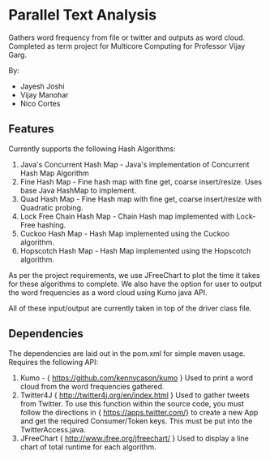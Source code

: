 # Parallel Text Analysis

Gathers word frequency from file or twitter and outputs as word cloud. Completed as term project for Multicore Computing for Professor Vijay Garg. 

By:
- Jayesh Joshi
- Vijay Manohar
- Nico Cortes

## Features
Currently supports the following Hash Algorithms:

1. Java's Concurrent Hash Map - Java's implementation of Concurrent Hash Map Algorithm
2. Fine Hash Map - Fine hash map with fine get, coarse insert/resize. Uses base Java HashMap to implement.
3. Quad Hash Map - Fine Hash map with fine get, coarse insert/resize with Quadratic probing.
4. Lock Free Chain Hash Map - Chain Hash map implemented with Lock-Free hashing.
5. Cuckoo Hash Map - Hash Map implemented using the Cuckoo algorithm.
6. Hopscotch Hash Map - Hash Map implemented using the Hopscotch algorithm.


As per the project requirements, we use JFreeChart to plot the time it takes for
these algorithms to complete. We also have the option for user to output the 
word frequencies as a word cloud using Kumo java API.

All of these input/output are currently taken in top  of the driver class file.

## Dependencies
The dependencies are laid out in the pom.xml for simple maven usage. Requires the following API:

1. Kumo - { https://github.com/kennycason/kumo }
  Used to print a word cloud from the word frequencies gathered.
2. Twitter4J { http://twitter4j.org/en/index.html }
  Used to gather tweets from Twitter. To use this function within the source code, you must follow the directions in { https://apps.twitter.com/} to create a new App and get the required Consumer/Token keys. This must be put into the TwitterAccess.java.
3. JFreeChart { http://www.jfree.org/jfreechart/ } 
  Used to display a line chart of total runtime for each algorithm.
  
